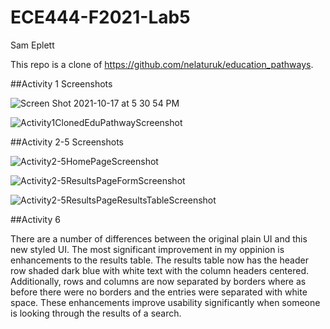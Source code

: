 # ECE444-F2021-Lab5

Sam Eplett

This repo is a clone of https://github.com/nelaturuk/education_pathways. 


##Activity 1 Screenshots

![Screen Shot 2021-10-17 at 5 30 54 PM](https://user-images.githubusercontent.com/73357575/137645663-454b39ba-f4b2-49b5-a971-805cf8ae33e6.png)

![Activity1ClonedEduPathwayScreenshot](https://user-images.githubusercontent.com/73357575/137653664-a879d621-90bf-458b-b79a-3d52e723db11.png)



##Activity 2-5 Screenshots

![Activity2-5HomePageScreenshot](https://user-images.githubusercontent.com/73357575/137653686-6cdeaea3-33e2-4402-b89f-e65069dd298f.png)

![Activity2-5ResultsPageFormScreenshot](https://user-images.githubusercontent.com/73357575/137653687-a810051f-e2aa-4426-ae22-23361b9f36c8.png)

![Activity2-5ResultsPageResultsTableScreenshot](https://user-images.githubusercontent.com/73357575/137653688-04f79ce9-2cee-4fb0-a3ec-e92ad557608f.png)



##Activity 6

There are a number of differences between the original plain UI and this new styled UI. The most significant improvement in my oppinion is enhancements to the results table. The results table now has the header row shaded dark blue with white text with the column headers centered. Additionally, rows and columns are now separated by borders where as before there were no borders and the entries were separated with white space. These enhancements improve usability significantly when someone is looking through the results of a search.
